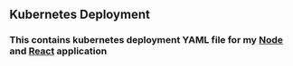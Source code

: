 ## Kubernetes Deployment

### This contains kubernetes deployment YAML file for my [Node](https://github.com/adityamurali155/node-chat-app) and [React](https://github.com/adityamurali155/my-app) application 
